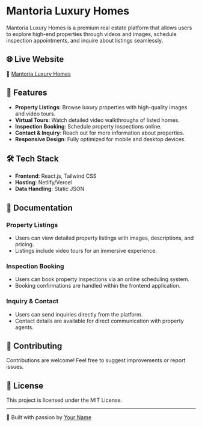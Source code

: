 # Mantoria Luxury Homes

Mantoria Luxury Homes is a premium real estate platform that allows users to explore high-end properties through videos and images, schedule inspection appointments, and inquire about listings seamlessly.

## 🌐 Live Website
🔗 [Mantoria Luxury Homes](https://mantorialuxuryhomes.com/)

## 🚀 Features
- **Property Listings**: Browse luxury properties with high-quality images and video tours.
- **Virtual Tours**: Watch detailed video walkthroughs of listed homes.
- **Inspection Booking**: Schedule property inspections online.
- **Contact & Inquiry**: Reach out for more information about properties.
- **Responsive Design**: Fully optimized for mobile and desktop devices.

## 🛠️ Tech Stack
- **Frontend**: React.js, Tailwind CSS
- **Hosting**: Netlify/Vercel
- **Data Handling**: Static JSON

## 📖 Documentation
### Property Listings
- Users can view detailed property listings with images, descriptions, and pricing.
- Listings include video tours for an immersive experience.

### Inspection Booking
- Users can book property inspections via an online scheduling system.
- Booking confirmations are handled within the frontend application.

### Inquiry & Contact
- Users can send inquiries directly from the platform.
- Contact details are available for direct communication with property agents.

## 🤝 Contributing
Contributions are welcome! Feel free to suggest improvements or report issues.

## 📜 License
This project is licensed under the MIT License.

---
🏡 Built with passion by [Your Name](https://github.com/tadeniji06)

